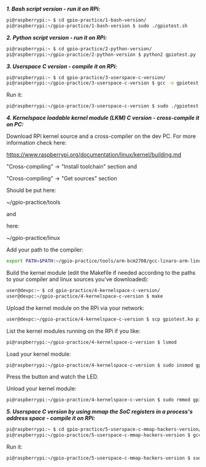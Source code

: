 
***1. Bash script version - run it on RPi:***
```bash
pi@raspberrypi:~ $ cd gpio-practice/1-bash-version/  
pi@raspberrypi:~/gpio-practice/1-bash-version $ sudo ./gpiotest.sh
```



***2. Python script version - run it on RPi:***
```bash
pi@raspberrypi:~ $ cd gpio-practice/2-python-version/  
pi@raspberrypi:~/gpio-practice/2-python-version $ python2 gpiotest.py
```



***3. Userspace C version - compile it on RPi:***
```bash
pi@raspberrypi:~ $ cd gpio-practice/3-userspace-c-version/  
pi@raspberrypi:~/gpio-practice/3-userspace-c-version $ gcc -o gpiotest gpiotest.c
```
Run it:
```bash
pi@raspberrypi:~/gpio-practice/3-userspace-c-version $ sudo ./gpiotest
```



***4. Kernelspace loadable kernel module (LKM) C version - cross-compile it on PC:***

Download RPi kernel source and a cross-compiler on the dev PC. For more information check here:

https://www.raspberrypi.org/documentation/linux/kernel/building.md

"Cross-compiling" -> "Install toolchain" section and

"Cross-compiling" -> "Get sources" section

Should be put here:

~/gpio-practice/tools

and

here:

~/gpio-practice/linux

Add your path to the compiler:
```bash
export PATH=$PATH:~/gpio-practice/tools/arm-bcm2708/gcc-linaro-arm-linux-gnueabihf-raspbian-x64/bin
```
Build the kernel module (edit the Makefile if needed according to the paths to your compiler and linux sources you've downloaded):
```bash
user@devpc:~ $ cd gpio-practice/4-kernelspace-c-version/  
user@devpc:~/gpio-practice/4-kernelspace-c-version $ make
```
Upload the kernel module on the RPi via your network:
```bash
user@devpc:~/gpio-practice/4-kernelspace-c-version $ scp gpiotest.ko pi@192.168.xxx.yyy:~/gpio-practice/4-kernelspace-c-version
```
List the kernel modules running on the RPi if you like:
```bash
pi@raspberrypi:~/gpio-practice/4-kernelspace-c-version $ lsmod
```
Load your kernel module:
```bash
pi@raspberrypi:~/gpio-practice/4-kernelspace-c-version $ sudo insmod gpiotest.ko
```
Press the button and watch the LED.

Unload your kernel module:
```bash
pi@raspberrypi:~/gpio-practice/4-kernelspace-c-version $ sudo rmmod gpiotest
```



***5. Userspace C version by using mmap the SoC registers in a process's address space - compile it on RPi:***
```bash
pi@raspberrypi:~ $ cd gpio-practice/5-userspace-c-mmap-hackers-version/  
pi@raspberrypi:~/gpio-practice/5-userspace-c-mmap-hackers-version $ gcc -o gpiotest gpiotest.c
```
Run it:
```bash
pi@raspberrypi:~/gpio-practice/5-userspace-c-mmap-hackers-version $ sudo ./gpiotest
```


